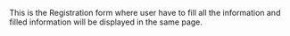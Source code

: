 This is the Registration form where user have to fill all the information and filled information will be displayed in the same page.